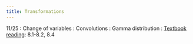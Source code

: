 ```yaml
---
title: Transformations
---
```


11/25
: Change of variables
: Convolutions
: Gamma distribution
: [Textbook reading](https://drive.google.com/file/d/1VmkAAGOYCTORq1wxSQqy255qLJjTNvBI/view?usp=sharing): 8.1-8.2, 8.4
